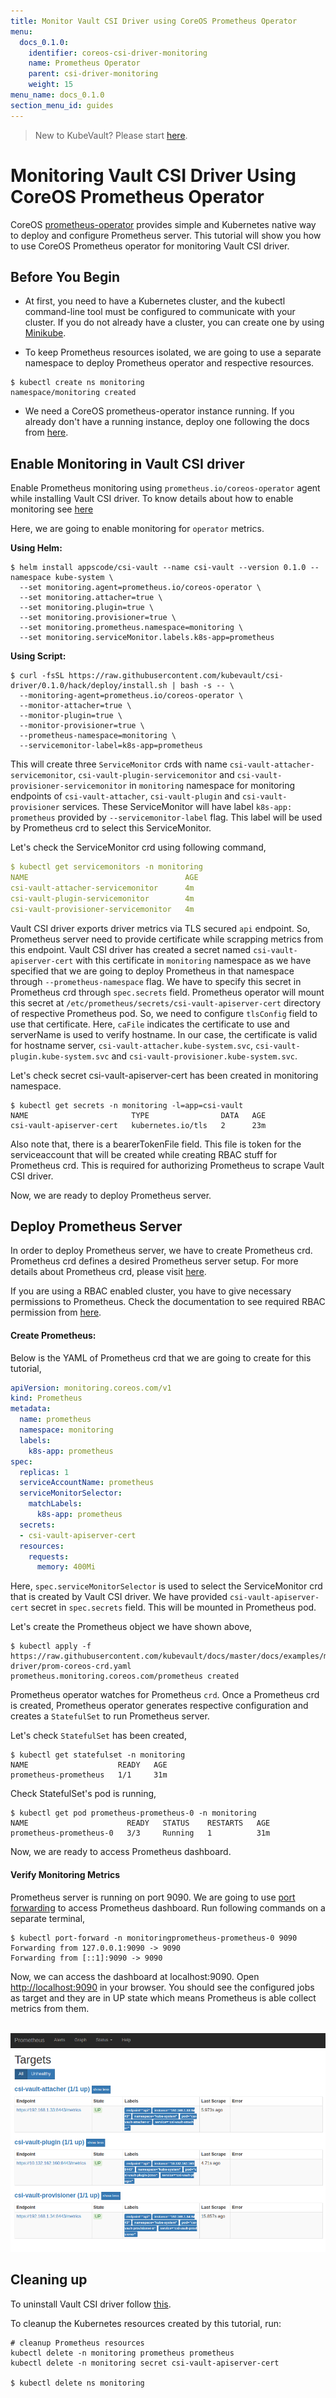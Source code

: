 ```yaml
---
title: Monitor Vault CSI Driver using CoreOS Prometheus Operator
menu:
  docs_0.1.0:
    identifier: coreos-csi-driver-monitoring
    name: Prometheus Operator
    parent: csi-driver-monitoring
    weight: 15
menu_name: docs_0.1.0
section_menu_id: guides
---
```


> New to KubeVault? Please start [here](/docs/concepts/README.md).

# Monitoring Vault CSI Driver Using CoreOS Prometheus Operator

CoreOS [prometheus-operator](https://github.com/coreos/prometheus-operator) provides simple and Kubernetes native way to deploy and configure Prometheus server. This tutorial will show you how to use CoreOS Prometheus operator for monitoring Vault CSI driver.

## Before You Begin

- At first, you need to have a Kubernetes cluster, and the kubectl command-line tool must be configured to communicate with your cluster. If you do not already have a cluster, you can create one by using [Minikube](https://github.com/kubernetes/minikube).

- To keep Prometheus resources isolated, we are going to use a separate namespace to deploy Prometheus operator and respective resources.

```console
$ kubectl create ns monitoring
namespace/monitoring created
```

- We need a CoreOS prometheus-operator instance running. If you already don't have a running instance, deploy one following the docs from [here](https://github.com/appscode/third-party-tools/blob/master/monitoring/prometheus/coreos-operator/README.md).

## Enable Monitoring in Vault CSI driver

Enable Prometheus monitoring using `prometheus.io/coreos-operator` agent while installing Vault CSI driver. To know details about how to enable monitoring see [here](/docs/guides/monitoring/overview.md#how-to-enable-monitoring)

Here, we are going to enable monitoring for `operator` metrics.

<b> Using Helm: </b>

```console
$ helm install appscode/csi-vault --name csi-vault --version 0.1.0 --namespace kube-system \
  --set monitoring.agent=prometheus.io/coreos-operator \
  --set monitoring.attacher=true \
  --set monitoring.plugin=true \
  --set monitoring.provisioner=true \
  --set monitoring.prometheus.namespace=monitoring \
  --set monitoring.serviceMonitor.labels.k8s-app=prometheus
```

<b> Using Script: </b>

```console
$ curl -fsSL https://raw.githubusercontent.com/kubevault/csi-driver/0.1.0/hack/deploy/install.sh | bash -s -- \
  --monitoring-agent=prometheus.io/coreos-operator \
  --monitor-attacher=true \
  --monitor-plugin=true \
  --monitor-provisioner=true \
  --prometheus-namespace=monitoring \
  --servicemonitor-label=k8s-app=prometheus
```

This will create three `ServiceMonitor` crds with name `csi-vault-attacher-servicemonitor`, `csi-vault-plugin-servicemonitor` and `csi-vault-provisioner-servicemonitor`  in `monitoring` namespace for monitoring endpoints of `csi-vault-attacher`, `csi-vault-plugin` and `csi-vault-provisioner` services. These ServiceMonitor will have label `k8s-app: prometheus` provided by `--servicemonitor-label` flag. This label will be used by Prometheus crd to select this ServiceMonitor.

Let's check the ServiceMonitor crd using following command,

```yaml
$ kubectl get servicemonitors -n monitoring
NAME                                   AGE
csi-vault-attacher-servicemonitor      4m
csi-vault-plugin-servicemonitor        4m
csi-vault-provisioner-servicemonitor   4m
```

Vault CSI driver exports driver metrics via TLS secured `api` endpoint. So, Prometheus server need to provide certificate while scrapping metrics from this endpoint. Vault CSI driver has created a secret named `csi-vault-apiserver-cert` with this certificate in `monitoring` namespace as we have specified that we are going to deploy Prometheus in that namespace through `--prometheus-namespace` flag. We have to specify this secret in Prometheus crd through `spec.secrets` field. Prometheus operator will mount this secret at `/etc/prometheus/secrets/csi-vault-apiserver-cert` directory of respective Prometheus pod. So, we need to configure `tlsConfig` field to use that certificate. Here, `caFile` indicates the certificate to use and serverName is used to verify hostname. In our case, the certificate is valid for hostname server, `csi-vault-attacher.kube-system.svc`, `csi-vault-plugin.kube-system.svc` and `csi-vault-provisioner.kube-system.svc`.

Let's check secret csi-vault-apiserver-cert has been created in monitoring namespace.

```console
$ kubectl get secrets -n monitoring -l=app=csi-vault
NAME                       TYPE                DATA   AGE
csi-vault-apiserver-cert   kubernetes.io/tls   2      23m
```

Also note that, there is a bearerTokenFile field. This file is token for the serviceaccount that will be created while creating RBAC stuff for Prometheus crd. This is required for authorizing Prometheus to scrape Vault CSI driver.

Now, we are ready to deploy Prometheus server.

## Deploy Prometheus Server

In order to deploy Prometheus server, we have to create Prometheus crd. Prometheus crd defines a desired Prometheus server setup. For more details about Prometheus crd, please visit [here](https://github.com/coreos/prometheus-operator/blob/master/Documentation/design.md#prometheus).

If you are using a RBAC enabled cluster, you have to give necessary permissions to Prometheus. Check the documentation to see required RBAC permission from [here](https://github.com/appscode/third-party-tools/blob/master/monitoring/prometheus/coreos-operator/README.md#deploy-prometheus-server).

#### Create Prometheus:

Below is the YAML of Prometheus crd that we are going to create for this tutorial,

```yaml
apiVersion: monitoring.coreos.com/v1
kind: Prometheus
metadata:
  name: prometheus
  namespace: monitoring
  labels:
    k8s-app: prometheus
spec:
  replicas: 1
  serviceAccountName: prometheus
  serviceMonitorSelector:
    matchLabels:
      k8s-app: prometheus
  secrets:
  - csi-vault-apiserver-cert
  resources:
    requests:
      memory: 400Mi
```

Here, `spec.serviceMonitorSelector` is used to select the ServiceMonitor crd that is created by Vault CSI driver. We have provided `csi-vault-apiserver-cert` secret in `spec.secrets` field. This will be mounted in Prometheus pod.

Let's create the Prometheus object we have shown above,

```console
$ kubectl apply -f https://raw.githubusercontent.com/kubevault/docs/master/docs/examples/monitoring/csi-driver/prom-coreos-crd.yaml
prometheus.monitoring.coreos.com/prometheus created
```

Prometheus operator watches for Prometheus `crd`. Once a Prometheus crd is created, Prometheus operator generates respective configuration and creates a `StatefulSet` to run Prometheus server.

Let's check `StatefulSet` has been created,

```console
$ kubectl get statefulset -n monitoring
NAME                    READY   AGE
prometheus-prometheus   1/1     31m
```

Check StatefulSet's pod is running,

```console
$ kubectl get pod prometheus-prometheus-0 -n monitoring
NAME                      READY   STATUS    RESTARTS   AGE
prometheus-prometheus-0   3/3     Running   1          31m
```

Now, we are ready to access Prometheus dashboard.

#### Verify Monitoring Metrics

Prometheus server is running on port 9090. We are going to use [port forwarding](https://kubernetes.io/docs/tasks/access-application-cluster/port-forward-access-application-cluster/) to access Prometheus dashboard. Run following commands on a separate terminal,

```console
$ kubectl port-forward -n monitoringprometheus-prometheus-0 9090
Forwarding from 127.0.0.1:9090 -> 9090
Forwarding from [::1]:9090 -> 9090
```

Now, we can access the dashboard at localhost:9090. Open [http://localhost:9090](http://localhost:9090) in your browser. You should see the configured jobs as target and they are in UP state which means Prometheus is able collect metrics from them.

<p align="center">
  <kbd>
    <img alt="builtin-prom-vault"  src="/docs/images/monitoring/csi-vault-prom-coreos.png">
  </kbd>
</p>

## Cleaning up

To uninstall Vault CSI driver follow [this](https://github.com/kubevault/docs/blob/master/docs/setup/csi-driver/uninstall.md#uninstall-vault-csi-driver).

To cleanup the Kubernetes resources created by this tutorial, run:

```console
# cleanup Prometheus resources
kubectl delete -n monitoring prometheus prometheus
kubectl delete -n monitoring secret csi-vault-apiserver-cert

$ kubectl delete ns monitoring
```